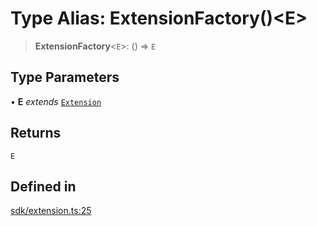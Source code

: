 # Type Alias: ExtensionFactory()\<E\>

> **ExtensionFactory**\<`E`\>: () => `E`

## Type Parameters

• **E** *extends* [`Extension`](../classes/Extension.md)

## Returns

`E`

## Defined in

[sdk/extension.ts:25](https://github.com/andreisergiu98/baeta/blob/277f62f15bfdecc05d507a84e60b62e5bc08a747/packages/core/sdk/extension.ts#L25)
